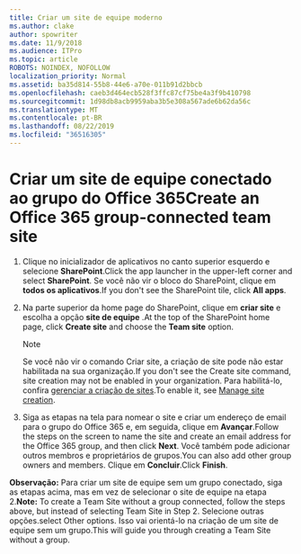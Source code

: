 ```yaml
---
title: Criar um site de equipe moderno
ms.author: clake
author: spowriter
ms.date: 11/9/2018
ms.audience: ITPro
ms.topic: article
ROBOTS: NOINDEX, NOFOLLOW
localization_priority: Normal
ms.assetid: ba35d814-55b8-44e6-a70e-011b91d2bbcb
ms.openlocfilehash: caeb3d464ecb528f3ffc87cf75be4a3f9b410798
ms.sourcegitcommit: 1d98db8acb9959aba3b5e308a567ade6b62da56c
ms.translationtype: MT
ms.contentlocale: pt-BR
ms.lasthandoff: 08/22/2019
ms.locfileid: "36516305"
---
```

# <a name="create-an-office-365-group-connected-team-site"></a><span data-ttu-id="3c51e-102">Criar um site de equipe conectado ao grupo do Office 365</span><span class="sxs-lookup"><span data-stu-id="3c51e-102">Create an Office 365 group-connected team site</span></span>

1. <span data-ttu-id="3c51e-103">Clique no inicializador de aplicativos no canto superior esquerdo e selecione **SharePoint**.</span><span class="sxs-lookup"><span data-stu-id="3c51e-103">Click the app launcher in the upper-left corner and select **SharePoint**.</span></span> <span data-ttu-id="3c51e-104">Se você não vir o bloco do SharePoint, clique em **todos os aplicativos**.</span><span class="sxs-lookup"><span data-stu-id="3c51e-104">If you don't see the SharePoint tile, click **All apps**.</span></span>
    
2. <span data-ttu-id="3c51e-105">Na parte superior da home page do SharePoint, clique em **criar site** e escolha a opção **site de equipe** .</span><span class="sxs-lookup"><span data-stu-id="3c51e-105">At the top of the SharePoint home page, click **Create site** and choose the **Team site** option.</span></span> 
    
    > [!NOTE]
    > <span data-ttu-id="3c51e-106">Se você não vir o comando Criar site, a criação de site pode não estar habilitada na sua organização.</span><span class="sxs-lookup"><span data-stu-id="3c51e-106">If you don't see the Create site command, site creation may not be enabled in your organization.</span></span> <span data-ttu-id="3c51e-107">Para habilitá-lo, confira [gerenciar a criação de sites](https://go.microsoft.com/fwlink/?linkid=2009644).</span><span class="sxs-lookup"><span data-stu-id="3c51e-107">To enable it, see [Manage site creation](https://go.microsoft.com/fwlink/?linkid=2009644).</span></span> 
  
3. <span data-ttu-id="3c51e-108">Siga as etapas na tela para nomear o site e criar um endereço de email para o grupo do Office 365 e, em seguida, clique em **Avançar**.</span><span class="sxs-lookup"><span data-stu-id="3c51e-108">Follow the steps on the screen to name the site and create an email address for the Office 365 group, and then click **Next**.</span></span> <span data-ttu-id="3c51e-109">Você também pode adicionar outros membros e proprietários de grupos.</span><span class="sxs-lookup"><span data-stu-id="3c51e-109">You can also add other group owners and members.</span></span> <span data-ttu-id="3c51e-110">Clique em **Concluir**.</span><span class="sxs-lookup"><span data-stu-id="3c51e-110">Click **Finish**.</span></span>
  
 <span data-ttu-id="3c51e-111">**Observação:** Para criar um site de equipe sem um grupo conectado, siga as etapas acima, mas em vez de selecionar o site de equipe na etapa 2.</span><span class="sxs-lookup"><span data-stu-id="3c51e-111">**Note:** To create a Team Site without a group connected, follow the steps above, but instead of selecting Team Site in Step 2.</span></span> <span data-ttu-id="3c51e-112">Selecione outras opções.</span><span class="sxs-lookup"><span data-stu-id="3c51e-112">select Other options.</span></span> <span data-ttu-id="3c51e-113">Isso vai orientá-lo na criação de um site de equipe sem um grupo.</span><span class="sxs-lookup"><span data-stu-id="3c51e-113">This will guide you through creating a Team Site without a group.</span></span> 
    

